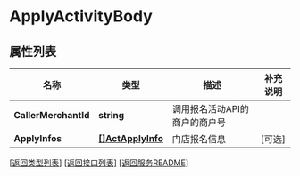 # ApplyActivityBody

## 属性列表

名称 | 类型 | 描述 | 补充说明
------------ | ------------- | ------------- | -------------
**CallerMerchantId** | **string** | 调用报名活动API的商户的商户号 | 
**ApplyInfos** | [**[]ActApplyInfo**](ActApplyInfo.md) | 门店报名信息 | [可选] 

[\[返回类型列表\]](README.md#类型列表)
[\[返回接口列表\]](README.md#接口列表)
[\[返回服务README\]](README.md)


